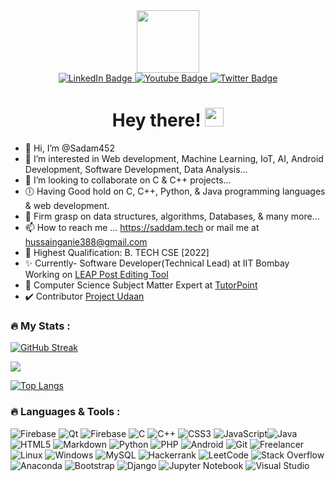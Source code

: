 <div id="header" align="center">
  <img src="https://media.giphy.com/media/M9gbBd9nbDrOTu1Mqx/giphy.gif" width="100"/>
</div>
<div id="badges" align="center">
  <a href="https://www.linkedin.com/in/Sadam452/">
    <img src="https://img.shields.io/badge/LinkedIn-blue?style=for-the-badge&logo=linkedin&logoColor=white" alt="LinkedIn Badge"/>
  </a>
  <a href="#">
    <img src="https://img.shields.io/badge/YouTube-red?style=for-the-badge&logo=youtube&logoColor=white" alt="Youtube Badge"/>
  </a>
  <a href="#">
    <img src="https://img.shields.io/badge/Twitter-blue?style=for-the-badge&logo=twitter&logoColor=white" alt="Twitter Badge"/>
  </a>
</div>
<div align="center">
<img src="https://komarev.com/ghpvc/?username=Sadam452&style=flat-square&color=blue" alt=""/>
<h1>
  Hey there!
  <img src="https://media.giphy.com/media/hvRJCLFzcasrR4ia7z/giphy.gif" width="30px"/>
</h1>
  </div>
<div align="center">
<!--   <img src="https://media.giphy.com/media/dWesBcTLavkZuG35MI/giphy.gif" width="600" height="300"/> -->
</div>


- 👋 Hi, I’m @Sadam452
- 👀 I’m interested in Web development, Machine Learning, IoT, AI, Android Development, Software Development, Data Analysis...
- 💞️ I’m looking to collaborate on C & C++ projects...
- 🕕 Having Good hold on C, C++, Python, & Java programming languages & web development.
- 🌱 Firm grasp on data structures, algorithms, Databases, & many more...
- 📫 How to reach me ... https://saddam.tech or mail me at hussainganie388@gmail.com
- 🙌 Highest Qualification: B. TECH CSE [2022]
- ✨ Currently- Software Developer(Technical Lead) at IIT Bombay Working on [LEAP Post Editing Tool](https://github.com/UDAAN-LEAP/leap-pe-tool)
- 🤝 Computer Science Subject Matter Expert at [TutorPoint](https://tutorpoint.in/)
- ✔️ Contributor [Project Udaan](https://udaanproject.org/AboutUs)
### :fire: My Stats :
[![GitHub Streak](https://github-readme-streak-stats.herokuapp.com?user=Sadam452&theme=jolly&fire=DD2727)](https://git.io/streak-stats)

<p><img align="center" src="https://github-readme-stats.vercel.app/api?username=Sadam452&title_color=DA7885&text_color=E1B2A2&show_icons=true&icon_color=BB8470&bg_color=170F0C&hide_border=true&locale=en&border_radius=5">
</p>


[![Top Langs](https://github-readme-stats.vercel.app/api/top-langs/?username=Sadam452)](https://github.com/anuraghazra/github-readme-stats)
### :fire: Languages & Tools :
![Firebase](https://img.shields.io/badge/Firebase-039BE5?style=for-the-badge&logo=Firebase&logoColor=white) ![Qt](https://img.shields.io/badge/Qt-%23217346.svg?style=for-the-badge&logo=Qt&logoColor=white) ![Firebase](https://img.shields.io/badge/firebase-%23039BE5.svg?style=for-the-badge&logo=firebase) ![C](https://img.shields.io/badge/c-%2300599C.svg?style=for-the-badge&logo=c&logoColor=white) ![C++](https://img.shields.io/badge/c++-%2300599C.svg?style=for-the-badge&logo=c%2B%2B&logoColor=white) ![CSS3](https://img.shields.io/badge/css3-%231572B6.svg?style=for-the-badge&logo=css3&logoColor=white) ![JavaScript](https://img.shields.io/badge/javascript-%23323330.svg?style=for-the-badge&logo=javascript&logoColor=%23F7DF1E)![Java](https://img.shields.io/badge/java-%23ED8B00.svg?style=for-the-badge&logo=java&logoColor=white) ![HTML5](https://img.shields.io/badge/html5-%23E34F26.svg?style=for-the-badge&logo=html5&logoColor=white) ![Markdown](https://img.shields.io/badge/markdown-%23000000.svg?style=for-the-badge&logo=markdown&logoColor=white) ![Python](https://img.shields.io/badge/python-3670A0?style=for-the-badge&logo=python&logoColor=ffdd54) ![PHP](https://img.shields.io/badge/php-%23777BB4.svg?style=for-the-badge&logo=php&logoColor=white) ![Android](https://img.shields.io/badge/Android-3DDC84?style=for-the-badge&logo=android&logoColor=white) ![Git](https://img.shields.io/badge/git-%23F05033.svg?style=for-the-badge&logo=git&logoColor=white) ![Freelancer](https://img.shields.io/badge/Freelancer-29B2FE?style=for-the-badge&logo=Freelancer&logoColor=white) ![Linux](https://img.shields.io/badge/Linux-FCC624?style=for-the-badge&logo=linux&logoColor=black) ![Windows](https://img.shields.io/badge/Windows-0078D6?style=for-the-badge&logo=windows&logoColor=white) ![MySQL](https://img.shields.io/badge/mysql-%2300f.svg?style=for-the-badge&logo=mysql&logoColor=white) ![Hackerrank](https://img.shields.io/badge/-Hackerrank-2EC866?style=for-the-badge&logo=HackerRank&logoColor=white) ![LeetCode](https://img.shields.io/badge/LeetCode-000000?style=for-the-badge&logo=LeetCode&logoColor=#d16c06) ![Stack Overflow](https://img.shields.io/badge/-Stackoverflow-FE7A16?style=for-the-badge&logo=stack-overflow&logoColor=white) ![Anaconda](https://img.shields.io/badge/Anaconda-%2344A833.svg?style=for-the-badge&logo=anaconda&logoColor=white) ![Bootstrap](https://img.shields.io/badge/bootstrap-%23563D7C.svg?style=for-the-badge&logo=bootstrap&logoColor=white) ![Django](https://img.shields.io/badge/django-%23092E20.svg?style=for-the-badge&logo=django&logoColor=white) ![Jupyter Notebook](https://img.shields.io/badge/jupyter-%23FA0F00.svg?style=for-the-badge&logo=jupyter&logoColor=white) ![Visual Studio](https://img.shields.io/badge/Visual%20Studio-5C2D91.svg?style=for-the-badge&logo=visual-studio&logoColor=white) 
<!---
Sadam452/Sadam452 is a ✨ special ✨ repository because its `README.md` (this file) appears on your GitHub profile.
You can click the Preview link to take a look at your changes.
--->
